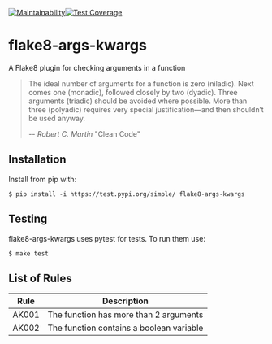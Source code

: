 [![Maintainability](https://api.codeclimate.com/v1/badges/9490f1466ac93407443d/maintainability)](https://codeclimate.com/github/Aleksey94Dan/flake8-args-kwargs/maintainability)[![Test Coverage](https://api.codeclimate.com/v1/badges/9490f1466ac93407443d/test_coverage)](https://codeclimate.com/github/Aleksey94Dan/flake8-args-kwargs/test_coverage)
# flake8-args-kwargs

A Flake8 plugin for checking arguments in a function

>The  ideal  number  of  arguments  for  a  function  is
>zero (niladic). Next comes one (monadic), followed
>closely  by  two  (dyadic). Three  arguments  (triadic)
>should be avoided where possible. More than three
>(polyadic)  requires  very  special  justification—and
>then shouldn’t be used anyway.
>
> -- <cite>Robert C. Martin</cite> "Clean Code"

## Installation

Install from pip with:

```
$ pip install -i https://test.pypi.org/simple/ flake8-args-kwargs 

```

## Testing

flake8-args-kwargs uses pytest for tests. To run them use:

```
$ make test

```

## List of Rules

| Rule | Description |
| ---- | ----------- |
| AK001| The function has more than 2 arguments |
| AK002| The function contains a boolean variable|




